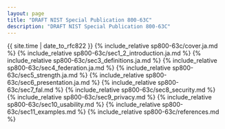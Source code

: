```yaml
---
layout: page
title: "DRAFT NIST Special Publication 800-63C"
description: "DRAFT NIST Special Publication 800-63C"
---
```


{{ site.time | date_to_rfc822 }}
{% include_relative sp800-63c/cover.ja.md %}
{% include_relative sp800-63c/sec1_2_introduction.ja.md %}
{% include_relative sp800-63c/sec3_definitions.ja.md %}
{% include_relative sp800-63c/sec4_federation.ja.md %}
{% include_relative sp800-63c/sec5_strength.ja.md %}
{% include_relative sp800-63c/sec6_presentation.ja.md %}
{% include_relative sp800-63c/sec7_fal.md %}
{% include_relative sp800-63c/sec8_security.md %}
{% include_relative sp800-63c/sec9_privacy.md %}
{% include_relative sp800-63c/sec10_usability.md %}
{% include_relative sp800-63c/sec11_examples.md %}
{% include_relative sp800-63c/references.md %}

